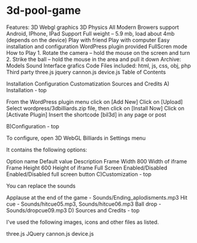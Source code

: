 # 3d-pool-game
Features:  3D Webgl graphics 3D Physics All Modern Browers support Android, IPhone, IPad Support Full weight – 5.9 mb, load about 4mb (depends on the device) Play with friend Play with computer Easy installation and configuration WordPress plugin provided FullScren mode How to Play  1. Rotate the camera – hold the mouse on the screen and turn 2. Strike the ball – hold the mouse in the area and pull it down Archive:  Models Sound Interface grafics Code Files included:  html, js, css, obj, php Third party  three.js jquery cannon.js device.js
Table of Contents

Installation
Configuration
Customatization
Sources and Credits
A) Installation - top

From the WordPress plugin menu click on [Add New]
Click on [Upload]
Select wordpress/3dbilliards.zip file, then click on [Install Now]
Click on [Activate Plugin]
Insert the shortcode [bil3d] in any page or post

B)Configuration - top

To configure, open 3D WebGL Billiards in Settings menu

It contains the following options:

Option name	Default value	Description
Frame Width	800	Width of iframe
Frame Height	600	Height of iframe
Full Screen	Enabled/Disabled	Enabled/Disabled full screen button
C)Customization - top

You can replace the sounds

Applause at the end of the game - Sounds/Ending_aplodisments.mp3
Hit cue - Sounds/hitcue05.mp3, Sounds/hitcue06.mp3
Ball drop - Sounds/dropcue09.mp3
D) Sources and Credits - top

I've used the following images, icons and other files as listed.

three.js
JQuery
cannon.js
device.js
